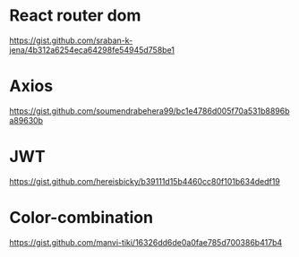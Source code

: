 # React router dom

https://gist.github.com/sraban-k-jena/4b312a6254eca64298fe54945d758be1

# Axios

https://gist.github.com/soumendrabehera99/bc1e4786d005f70a531b8896ba89630b

# JWT

https://gist.github.com/hereisbicky/b39111d15b4460cc80f101b634dedf19

# Color-combination

https://gist.github.com/manvi-tiki/16326dd6de0a0fae785d700386b417b4
